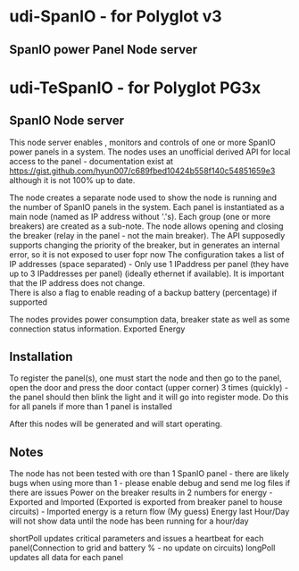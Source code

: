 # udi-SpanIO -  for Polyglot v3 

## SpanIO power Panel Node server
# udi-TeSpanIO  -  for Polyglot PG3x
## SpanIO Node server

This node server enables , monitors and controls of one or more SpanIO power panels in a system.
The nodes uses an unofficial derived API for local access to the panel - documentation exist at https://gist.github.com/hyun007/c689fbed10424b558f140c54851659e3 although it is not 100% up to date.

The node creates a separate node used to show the node is running and the number of SpanIO panels in the system.  Each panel is instantiated as a main node (named as IP address without '.'s).  Each group (one or more breakers) are created as a sub-note.  The node allows opening and closing the breaker (relay in the panel - not the main breaker).  The API supposedly supports changing the priority of the breaker, but in generates an internal error, so it is not exposed to user fopr now
The configuration takes a list of IP addresses (space separated) - Only use 1 IPaddress per panel (they have up to 3 IPaddresses per panel) (ideally ethernet if available).  It is important that the IP address does not change.  
There is also a flag to enable reading of a backup battery (percentage) if supported 

The nodes provides power consumption data, breaker state as well as some connection status information.  Exported Energy 

## Installation
To register the panel(s), one must start the node and then go to the panel, open the door and press the door contact (upper corner) 3 times (quickly) - the panel should then blink the light and it will go into register mode. Do this for all panels if more than 1 panel is installed 

After this nodes will be generated and will start operating.   

## Notes 
The node has not been tested with ore than 1 SpanIO panel - there are likely bugs when using more than 1 - please enable debug and send me log files if there are issues
Power on the breaker results in 2 numbers for energy - Exported and Imported (Exported is exported from breaker panel to house circuits) - Imported energy is a return flow (My guess)
Energy last Hour/Day will not show data until the node has been running for a hour/day

shortPoll updates critical parameters and issues a heartbeat for each panel(Connection to grid and battery % - no update on circuits) 
longPoll updates all data for each panel 


